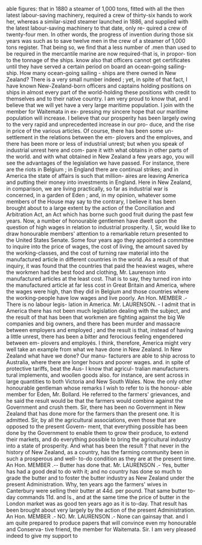 able figures: that in 1880 a steamer of 1,000 tons, fitted with all the then latest labour-saving machinery, required a crew of thirty-six hands to work her, whereas a similar-sized steamer launched in 1886, and supplied with the latest labour-saving machinery to that date, only re- quired a crew of twenty-four men. In other words, the progress of invention during those six years was such as to save twelve men in the crew of a steamer of 1,000 tons register. That being so, we find that a less number of .men than used to be required in the mercantile marine are now required-that is, in propor- tion to the tonnage of the ships. know also that officers cannot get certificates until they have served a certain period on board an ocean-going sailing-ship. How many ocean-going sailing - ships are there owned in New Zealand? There is a very small number indeed ; yet, in spite of that fact, I have known New-Zealand-born officers and captains holding positions on ships in almost every part of the world-holding these positions with credit to themselves and to their native country. I am very proud to know that, and I believe that we will yet have a very large maritime population. I join with the member for Waitemata in ex- pressing my sincere hope that our maritime population will increase. I believe that our prosperity has been largely owing to the very rapid and unprecedented increase in our pro- duce, and the rise in price of the various articles. Of course, there has been some un- settlement in the relations between the em- plovers and the emploves, and there has been more or less of industrial unrest; but when you speak of industrial unrest here and com- pare it with what obtains in other parts of the world. and with what obtained in New Zealand a few years ago, you will see the advantages of the legislation we have passed. For instance, there are the riots in Belgium ; in England there are continual strikes; and in America the state of affairs is such that million- aires are leaving America and putting their money into investments in England. Here in New Zealand, in comparison, we are living practically, so far as industrial war is concerned, in a garden of Eden ; and, in my opinion, whatever some members of the House may say to the contrary, I believe it has been brought about to a large extent by the action of the Conciliation and Arbitration Act, an Act which has borne such good fruit during the past few years. Now, a number of honourable gentlemen have dwelt upon the question of high wages in relation to industrial prosperity. I, Sir, would like to draw honourable members' attention to a remarkable return presented to the United States Senate. Some four years ago they appointed a committee to inquire into the price of wages, the cost of living, the amount saved by the working-classes, and the cost of turning raw material into the manufactured article in different countries in the world. As a result of that inquiry, it was found that the countries that paid the heaviest wages, where the workmen had the best food and clothing, Mr. Laurenson into manufactured articles at the least cost. That is to say, they turned iron into the manufactured article at far less cost in Great Britain and America, where the wages were high, than they did in Belgium and those countries where the working-people have low wages and live poorly. An Hon. MEMBER .- There is no labour legis- lation in America. Mr. LAURENSON. - I admit that in America there has not been much legislation dealing with the subject, and the result of that has been that workmen are fighting against the big We companies and big owners, and there has been murder and massacre between employers and employed ; and the result is that, instead of having a little unrest, there has been a bitter and ferocious feeling engendered between em- plovers and employés. I think, therefore, America might very well take an example from what we have done in New Zealand. In New Zealand what have we done? Our manu- facturers are able to ship across to Australia, where there are longer hours and poorer wages. and. in spite of protective tariffs, beat the Aus- I know that agricul- tralian manufacturers. tural implements, and woollen goods also. for instance, are sent across in large quantities to both Victoria and New South Wales. Now. the only other honourable gentleman whose remarks I wish to refer to is the honour- able member for Eden, Mr. Bollard. He referred to the farmers' grievances, and he said the result would be that the farmers would combine against the Government and crush them. Sir, there has been no Government in New Zealand that has done more for the farmers than the present one. It is admitted. Sir, by all the agricultural associations, even those that are opposed to the present Govern- ment, that everything possible has been done by the Government to enable them to grow their produce, to extend their markets, and do everything possible to bring the agricultural industry into a state of prosperity. And what has been the result ? that never in the history of New Zealand, as a country, has the farming community been in such a prosperous and well- to-do condition as they are at the present time. An Hon. MEMBER .-- Butter has done that. Mr. LAURENSON .- Yes, butter has had a good deal to do with it; and no country has done so much to grade the butter and to foster the butter industry as New Zealand under the present Administration. Why, ten years ago the farmers' wives in Canterbury were selling their butter at 44d. per pound. That same butter to-day commands 11d. and Is., and at the same time the price of butter in the London market was as good ten years ago as it is to-day. That result has been brought about very largely by the action of the present Administration. An Hon. MEMBER .- NO. Mr. LAURENSON .- None can gainsay that. and I am quite prepared to produce papers that will convince even my honourable and Conserva- tive friend, the member for Waitemata. Sir. I am very pleased indeed to give my support to 